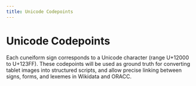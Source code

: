 ```yaml
---
title: Unicode Codepoints
---
```


# Unicode Codepoints

Each cuneiform sign corresponds to a Unicode character (range U+12000 to U+123FF). These codepoints will be used as ground truth for converting tablet images into structured scripts, and allow precise linking between signs, forms, and lexemes in Wikidata and ORACC.
